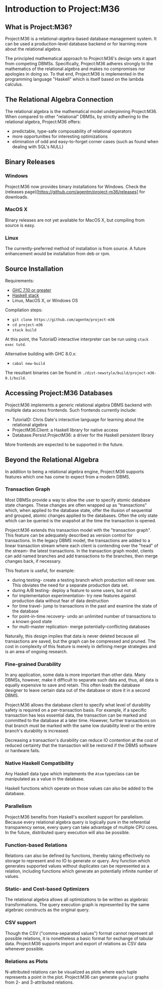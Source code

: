 # Introduction to Project:M36

## What is Project:M36?
Project:M36 is a relational-algebra-based database management system. It can be used a production-level database backend or for learning more about the relational algebra.

The principled mathematical approach to Project:M36's design sets it apart from competing DBMSs. Specifically, Project:M36 adheres strongly to the mathematics of the relational algebra and makes no compromises nor apologies in doing so. To that end, Project:M36 is implemented in the programming language "Haskell" which is itself based on the lambda calculus.

## The Relational Algebra Connection

The relational algebra is the mathematical model underpinning Project:M36. When compared to other "relational" DBMSs, by strictly adhering to the relational algebra, Project:M36 offers:

* predictable, type-safe composability of relational operators
* more opportunities for interesting optimizations
* elimination of odd and easy-to-forget corner cases (such as found when dealing with SQL's NULL)

## Binary Releases

### Windows
Project:M36 now provides binary installations for Windows. Check the (releases page)[https://github.com/agentm/project-m36/releases] for downloads.

### MacOS X

Binary releases are not yet available for MacOS X, but compiling from source is easy.

### Linux

The currently-preferred method of installation is from source. A future enhancement would be installation from deb or rpm.

## Source Installation

Requirements:

* [GHC 7.10 or greater](https://www.haskell.org/downloads)
* [Haskell stack](https://docs.haskellstack.org/en/stable/README/)
* Linux, MacOS X, or Windows OS

Compilation steps:

* ```git clone https://github.com/agentm/project-m36```
* ```cd project-m36```
* ```stack build```

At this point, the TutorialD interactive interpreter can be run using ```stack exec tutd```.

Alternative building with GHC 8.0.x:

* ```cabal new-build```

The resultant binaries can be found in ```./dist-newstyle/build/project-m36-0.1/build```.

## Accessing Project:M36 Databases

Project:M36 implements a generic relational algebra DBMS backend with multiple data access frontends. Such frontends currently include:

* TutorialD: Chris Date's interactive language for learning about the relational algebra
* ProjectM36.Client: a Haskell library for native access
* Database.Persist.ProjectM36: a driver for the Haskell persistent library

More frontends are expected to be supported in the future.

## Beyond the Relational Algebra

In addition to being a relational algebra engine, Project:M36 supports features which one has come to expect from a modern DBMS.

### Transaction Graph

Most DBMSs provide a way to allow the user to specify atomic database state changes. These changes are often wrapped up as "transactions" which, when applied to the database state, offer the illusion of sequential and grouped, atomic changes applied to the databases. Often the only state which can be queried is the snapshot at the time the transaction is opened.

Project:M36 extends this transaction model with the "transaction graph". This feature can be adequately described as version control for transactions. In the legacy DBMS model, the transactions are added to a linear transaction stream where each client is contending over the "head" of the stream- the latest transactions. In the transaction graph model, clients can add named branches and add transactions to the branches, then merge changes back, if necessary.

This feature is useful, for example:
* during testing- create a testing branch which production will never see. This obviates the need for a separate production data set.
* during A/B testing- deploy a feature to some users, but not all.
* for implementation experimentation- try new features against production data without fear of data destruction
* for time travel- jump to transactions in the past and examine the state of the database
* for point-in-time recovery- undo an unlimited number of transactions to a known good state
* for multi-master replication- merge potentially-conflicting databases

Naturally, this design implies that data is never deleted because all transactions are saved, but the graph can be compressed and pruned. The cost in complexity of this feature is merely in defining merge strategies and is an area of ongoing research.

### Fine-grained Durability

In any application, some data is more important than other data. Many DBMSs, however, make it difficult to separate such data and, thus, all data is equally expensive to save and retain. This often leads the database designer to leave certain data out of the database or store it in a second DBMS.

Project:M36 allows the database client to specify what level of durability safety is required on a per-transaction basis. For example, if a specific transaction has less essential data, the transaction can be marked and committed to the database at a later time. However, further transactions on that branch must be marked with the same low durability level or the entire branch's durability is increased.

Decreasing a transaction's durability can reduce IO contention at the cost of reduced certainty that the transaction will be restored if the DBMS software or hardware fails.

### Native Haskell Compatibility

Any Haskell data type which implements the ```Atom``` typeclass can be manipulated as a value in the database.

Haskell functions which operate on those values can also be added to the database.

### Parallelism

Project:M36 benefits from Haskell's excellent support for parallelism. Because every relational algebra query is logically pure in the referential transparency sense, every query can take advantage of multiple CPU cores. In the future, distributed query execution will also be possible.

### Function-based Relations

Relations can also be defined by functions, thereby taking effectively no storage to represent and no IO to generate or query. Any function which  generates supported values without duplicates can be represented as a relation, including functions which generate an potentially infinite number of values.

### Static- and Cost-based Optimizers

The relational algebra allows all optimizations to be written as algebraic transformations. The query execution graph is represented by the same algebraic constructs as the original query.

### CSV support

Though the CSV ("comma-separated values") format cannot represent all possible relations, it is nonetheless a basic format for exchange of tabular data. Project:M36 supports import and export of relations as CSV data whenever possible.

### Relations as Plots

N-attributed relations can be visualized as plots where each tuple represents a point in the plot. Project:M36 can generate `gnuplot` graphs from 2- and 3-attributed relations.
